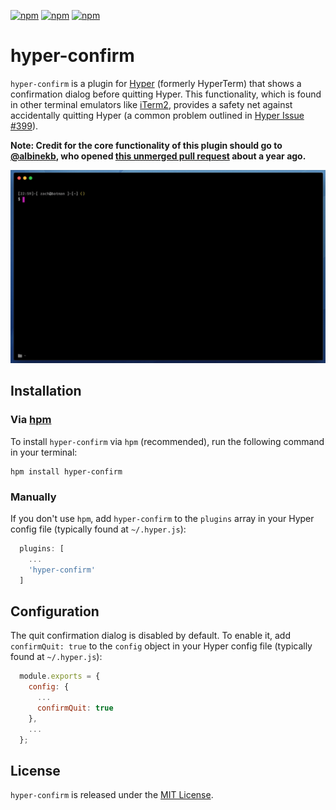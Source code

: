 [![npm](https://img.shields.io/npm/v/hyper-confirm.svg)](https://www.npmjs.com/package/hyper-confirm) [![npm](https://img.shields.io/npm/dt/hyper-confirm.svg)](https://www.npmjs.com/package/hyper-confirm) [![npm](https://img.shields.io/npm/l/hyper-confirm.svg)](https://www.npmjs.com/package/hyper-confirm)

# hyper-confirm

`hyper-confirm` is a plugin for [Hyper](https://hyper.is/) (formerly HyperTerm) that shows a confirmation dialog before quitting Hyper. This functionality, which is found in other terminal emulators like [iTerm2](https://www.iterm2.com/), provides a safety net against accidentally quitting Hyper (a common problem outlined in [Hyper Issue #399](https://github.com/zeit/hyper/issues/399)).

**Note: Credit for the core functionality of this plugin should go to [@albinekb](https://github.com/albinekb), who opened [this unmerged pull request](https://github.com/zeit/hyper/pull/403) about a year ago.**

![](.github/demo.gif)

## Installation

### Via [hpm](https://github.com/zeit/hpm)

To install `hyper-confirm` via `hpm` (recommended), run the following command in your terminal:

```
hpm install hyper-confirm
```

### Manually

If you don't use `hpm`, add `hyper-confirm` to the `plugins` array in your Hyper config file (typically found at `~/.hyper.js`):

```javascript
  plugins: [
    ...
    'hyper-confirm'
  ]
```

## Configuration

The quit confirmation dialog is disabled by default. To enable it, add `confirmQuit: true` to the `config` object in your Hyper config file (typically found at `~/.hyper.js`):

```javascript
  module.exports = {
    config: {
      ...
      confirmQuit: true
    },
    ...
  };
```

## License

`hyper-confirm` is released under the [MIT License](LICENSE.md).
